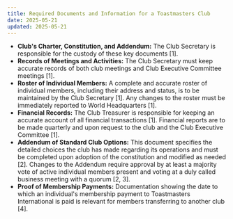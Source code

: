 ```yaml
---
title: Required Documents and Information for a Toastmasters Club
date: 2025-05-21
updated: 2025-05-21
---
```


- **Club's Charter, Constitution, and Addendum:** The Club Secretary is responsible for the custody of these key documents [1].
- **Records of Meetings and Activities:** The Club Secretary must keep accurate records of both club meetings and Club Executive Committee meetings [1].
- **Roster of Individual Members:** A complete and accurate roster of individual members, including their address and status, is to be maintained by the Club Secretary [1]. Any changes to the roster must be immediately reported to World Headquarters [1].
- **Financial Records:** The Club Treasurer is responsible for keeping an accurate account of all financial transactions [1]. Financial reports are to be made quarterly and upon request to the club and the Club Executive Committee [1].
- **Addendum of Standard Club Options:** This document specifies the detailed choices the club has made regarding its operations and must be completed upon adoption of the constitution and modified as needed [2]. Changes to the Addendum require approval by at least a majority vote of active individual members present and voting at a duly called business meeting with a quorum [2, 3].
- **Proof of Membership Payments:** Documentation showing the date to which an individual's membership payment to Toastmasters International is paid is relevant for members transferring to another club [4].
